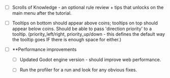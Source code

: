 - [ ] Scrolls of Knowledge - an optional rule review + tips that unlocks on the main menu after the tutorial.
- [ ] Tooltips on bottom should appear above coins; tooltips on top should appear below coins. Should be able to pass 'direction priority' to a tooltip. (priority_left/right, priority_up/down - this defines the default way the tooltip goes IF there is enough space for either.)

- [ ] **Performance improvements
	- [ ] Updated Godot engine version - should improve web performance.
	- [ ] Run the profiler for a run and look for any obvious fixes.

